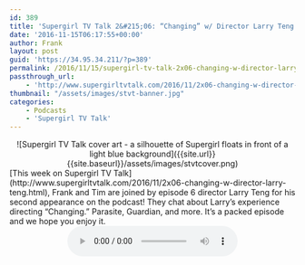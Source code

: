 ```yaml
---
id: 389
title: 'Supergirl TV Talk 2&#215;06: “Changing” w/ Director Larry Teng!'
date: '2016-11-15T06:17:55+00:00'
author: Frank
layout: post
guid: 'https://34.95.34.211/?p=389'
permalink: /2016/11/15/supergirl-tv-talk-2x06-changing-w-director-larry-teng/
passthrough_url:
    - 'http://www.supergirltvtalk.com/2016/11/2x06-changing-w-director-larry-teng.html'
thumbnail: "/assets/images/stvt-banner.jpg"
categories:
    - Podcasts
    - 'Supergirl TV Talk'
---
```


<div markdown="1" style="text-align: center;">
![Supergirl TV Talk cover art - a silhouette of Supergirl floats in front of a light blue background]({{site.url}}{{site.baseurl}}/assets/images/stvtcover.png)
</div>
[This week on Supergirl TV Talk](http://www.supergirltvtalk.com/2016/11/2x06-changing-w-director-larry-teng.html), Frank and Tim are joined by episode 6 director Larry Teng for his second appearance on the podcast! They chat about Larry’s experience directing “Changing.” Parasite, Guardian, and more. It’s a packed episode and we hope you enjoy it.

<div markdown="1" style="text-align: center;">
<audio controls>
  <source src="http://www.podtrac.com/pts/redirect.mp3/archive.org/download/STVT2x06/STVT2x06.mp3" type="audio/mpeg">
  Your browser does not support the audio element.
</audio>
</div>
